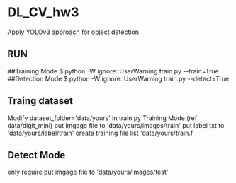 # DL_CV_hw3
Apply YOLOv3 approach for object detection
## RUN
##Training Mode
  $  python -W ignore::UserWarning train.py --train=True
##Detection Mode
  $  python -W ignore::UserWarning train.py --detect=True

## Traing dataset
  Modify dataset_folder='data/yours' in train.py
  Training Mode (ref data/digit_mini)
  put imgage file to  'data/yours/images/train'
  put label txt to    'data/yours/label/train'
  create training file list 'data/yours/train.f
## Detect Mode 
  only require put imgage file to  'data/yours/images/test'
  


